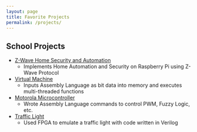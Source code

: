 ```yaml
---
layout: page
title: Favorite Projects
permalink: /projects/
---
```

## School Projects
- [Z-Wave Home Security and Automation](https://github.com/robzaga/Z-Wave) 
  - Implements Home Automation and Security on Raspberry Pi using Z-Wave Protocol
- [Virtual Machine](https://github.com/robzaga/VirtualMachine) 
  - Inputs Assembly Language as bit data into memory and executes multi-threaded functions
- [Motorola Microcontroller](https://github.com/Robzaga/MotorolaMicrocontroller)
  - Wrote Assembly Language commands to control PWM, Fuzzy Logic, etc.
- [Traffic Light](https://github.com/Robzaga/TrafficLight)
  - Used FPGA to emulate a traffic light with code written in Verilog


